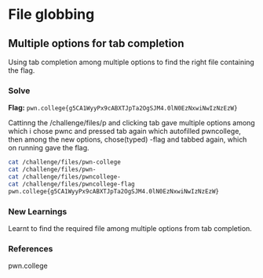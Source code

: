 # File globbing

## Multiple options for tab completion
Using tab completion among multiple options to find the right file containing the flag.

### Solve
**Flag:** `pwn.college{g5CA1WyyPx9cABXTJpTa2OgSJM4.0lN0EzNxwiNwIzNzEzW}`

Cattinng the /challenge/files/p and clicking tab gave multiple options among which i chose pwnc and pressed tab again which autofilled pwncollege, then among the new options, chose(typed) -flag  and tabbed again, which on running gave the flag.

```bash
cat /challenge/files/pwn-college
cat /challenge/files/pwn-
cat /challenge/files/pwncollege-
cat /challenge/files/pwncollege-flag
pwn.college{g5CA1WyyPx9cABXTJpTa2OgSJM4.0lN0EzNxwiNwIzNzEzW}
```

### New Learnings
Learnt to find the required file among multiple options from tab completion.

### References 
pwn.college
